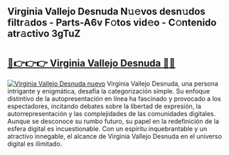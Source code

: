 ## Virginia Vallejo Desnuda N𝚞𝚎vos desn𝚞dos filtr𝚊dos - Parts-A6v F𝚘tos vid𝚎o - C𝚘ntenido atr𝚊ctivo 3gTuZ

# <h2><a href="http://mb0fyx.tromn.icu/?c=Virginia+Vallejo+Desnuda">🔗👉👉👉 Virginia Vallejo Desnuda 🔗🔗</a></h2>

[![Virginia Vallejo Desnuda nuevo](https://i.imgur.com/pEAQMta.gif)](http://mb0fyx.tromn.icu/?c=Virginia+Vallejo+Desnuda)
Virginia Vallejo Desnuda, una persona intrigante y enigmática, desafía la categorización simple. Su enfoque distintivo de la autopresentación en línea ha fascinado y provocado a los espectadores, incitando debates sobre la libertad de expresión, la autorrepresentación y las complejidades de las comunidades digitales. Aunque se desconoce su rumbo futuro, su papel en la redefinición de la esfera digital es incuestionable. Con un espíritu inquebrantable y un atractivo innegable, el alcance de Virginia Vallejo Desnuda en el universo digital es ilimitado.
